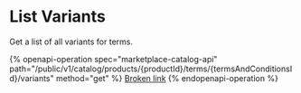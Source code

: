 # List Variants

Get a list of all variants for terms.

{% openapi-operation spec="marketplace-catalog-api" path="/public/v1/catalog/products/{productId}/terms/{termsAndConditionsId}/variants" method="get" %}
[Broken link](broken-reference)
{% endopenapi-operation %}
